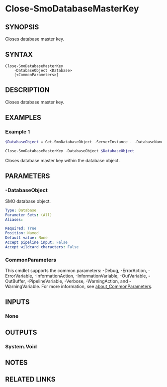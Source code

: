 ﻿---
external help file: SqlServerTools-help.xml
Module Name: SqlServerTools
online version:
schema: 2.0.0
---

# Close-SmoDatabaseMasterKey

## SYNOPSIS
Closes database master key.

## SYNTAX

```
Close-SmoDatabaseMasterKey
	-DatabaseObject <Database>
	[<CommonParameters>]
```

## DESCRIPTION
Closes database master key.

## EXAMPLES

### Example 1
```powershell
$DatabaseObject = Get-SmoDatabaseObject -ServerInstance . -DatabaseName AdventureWorks

Close-SmoDatabaseMasterKey -DatabaseObject $DatabaseObject
```

Closes database master key within the database object.

## PARAMETERS

### -DatabaseObject
SMO database object.

```yaml
Type: Database
Parameter Sets: (All)
Aliases:

Required: True
Position: Named
Default value: None
Accept pipeline input: False
Accept wildcard characters: False
```

### CommonParameters
This cmdlet supports the common parameters: -Debug, -ErrorAction, -ErrorVariable, -InformationAction, -InformationVariable, -OutVariable, -OutBuffer, -PipelineVariable, -Verbose, -WarningAction, and -WarningVariable. For more information, see [about_CommonParameters](http://go.microsoft.com/fwlink/?LinkID=113216).

## INPUTS

### None

## OUTPUTS

### System.Void

## NOTES

## RELATED LINKS
